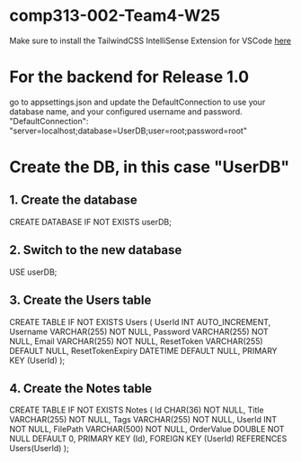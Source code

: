 # comp313-002-Team4-W25


Make sure to install the TailwindCSS IntelliSense Extension for VSCode [here](https://marketplace.visualstudio.com/items?itemName=bradlc.vscode-tailwindcss)


# For the backend for Release 1.0
go to appsettings.json and update the DefaultConnection to use your database name, and your configured username and password.
      "DefaultConnection": "server=localhost;database=UserDB;user=root;password=root"

# Create the DB, in this case "UserDB"



## 1. Create the database

CREATE DATABASE IF NOT EXISTS userDB;

## 2. Switch to the new database

USE userDB;

## 3. Create the Users table

CREATE TABLE IF NOT EXISTS Users (
    UserId INT AUTO_INCREMENT,
    Username VARCHAR(255) NOT NULL,
    Password VARCHAR(255) NOT NULL,
    Email VARCHAR(255) NOT NULL,
    ResetToken VARCHAR(255) DEFAULT NULL,
    ResetTokenExpiry DATETIME DEFAULT NULL,
    PRIMARY KEY (UserId)
);

## 4. Create the Notes table

CREATE TABLE IF NOT EXISTS Notes (
    Id CHAR(36) NOT NULL,
    Title VARCHAR(255) NOT NULL,
    Tags VARCHAR(255) NOT NULL,
    UserId INT NOT NULL,
    FilePath VARCHAR(500) NOT NULL,
    OrderValue DOUBLE NOT NULL DEFAULT 0,
    PRIMARY KEY (Id),
    FOREIGN KEY (UserId) REFERENCES Users(UserId)
);

